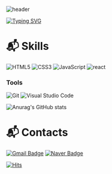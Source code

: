 ![header](https://capsule-render.vercel.app/api?type=soft&color=timeGradient&height=120&animation=fadeIn&section=footer&text=🚗🚘🚛&fontAlign=70)

[![Typing SVG](https://readme-typing-svg.herokuapp.com/?color=f0f6fc&lines=Hello+World🐯🤖&font=Redressed&size=40)](https://git.io/typing-svg)

# :mailbox_with_mail: Skills
![HTML5](https://img.shields.io/badge/HTML5-E34F26.svg?&style=for-the-badge&logo=HTML5&logoColor=white)
![CSS3](https://img.shields.io/badge/CSS3-1572B6.svg?&style=for-the-badge&logo=CSS3&logoColor=white)
![JavaScript](https://img.shields.io/badge/JavaScript-F7DF1E.svg?&style=for-the-badge&logo=JavaScript&logoColor=white)
![react](https://img.shields.io/badge/React-61DAFB.svg?&style=for-the-badge&logo=React&logoColor=white)

### Tools
![Git](https://img.shields.io/badge/Git-F05032.svg?&style=for-the-badge&logo=Git&logoColor=white)
![Visual Studio Code](https://img.shields.io/badge/Visual%20Studio%20Code-007ACC.svg?&style=for-the-badge&logo=Visual%20Studio%20Code&logoColor=white)

![Anurag's GitHub stats](https://github-readme-stats.vercel.app/api?username=holeshin&show_icons=true&theme=radical)

# :mailbox_with_mail: Contacts
[![Gmail Badge](https://img.shields.io/badge/Gmail-d14836?style=flat-square&logo=Gmail&logoColor=white&link=mailto:hole546@gmail.com)](mailto:hole546@gmail.com)
[![Naver Badge](https://img.shields.io/badge/Naver-03C75A?style=flat-square&logo=Naver&logoColor=white&link=mailto:hole546@naver.com)](mailto:hole546@naver.com) 
     
[![Hits](https://hits.seeyoufarm.com/api/count/incr/badge.svg?url=https%3A%2F%2Fgithub.com%2Fholeshin%2Fhit-counter&count_bg=%233D91C8&title_bg=%23555555&icon=&icon_color=%23E7E7E7&title=hits&edge_flat=false)](https://hits.seeyoufarm.com)
